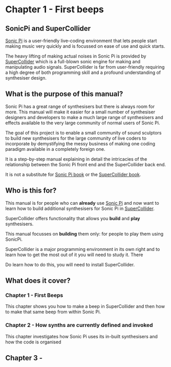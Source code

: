 # Chapter 1 - First beeps

## SonicPi and SuperCollider

[Sonic Pi](https://sonic-pi.net/) is a user-friendly live-coding environment that lets people start making music very quickly and is focussed on ease of use and quick starts.

The heavy lifting of making actual noises in Sonic Pi is provided by [SuperCollider](https://supercollider.github.io/) which is a full-blown sonic engine for making and manipulating audio signals. SuperCollider is far from user-friendly requiring a high degree of both programming skill and a profound understanding of synthesiser design.

## What is the purpose of this manual?

Sonic Pi has a great range of synthesisers but there is always room for more. This manual will make it easier for a small number of synthesiser designers and developers to make a much large range of synthesisers and effects available to the very large community of normal users of Sonic Pi.

The goal of this project is to enable a small community of sound sculptors to build new synthesisers for the large community of live coders to incorporate by demystifying the messy business of making one coding paradigm available in a completely foreign one.

It is a step-by-step manual explaining in detail the intricacies of the relationship between the Sonic Pi front end and the SuperCollider back end.

It is not a substitute for [Sonic Pi book](https://www.amazon.co.uk/Code-Music-Sonic-Sam-Aaron/dp/1908256877) or the [SuperCollider book](https://mitpress.mit.edu/9780262232692/the-supercollider-book/).

## Who is this for?

This manual is for people who can **already** use [Sonic Pi](https://sonic-pi.net/) and now want to learn how to build additional synthesisers for Sonic Pi in [SuperCollider](https://supercollider.github.io/).

SuperCollider offers functionality that allows you **build** and **play** synthesisers.

This manual focusses on **building** them only: for people to play them using SonicPi.

SuperCollider is a major programming environment in its own right and to learn how to get the most out of it you will need to study it. There

Do learn how to do this, you will need to install SuperCollider.

## What does it cover?

### Chapter 1 - First Beeps

This chapter shows you how to make a beep in SuperCollider and then how to make that same beep from within Sonic Pi.

### Chapter 2 - How synths are currently defined and invoked

This chapter investigates how Sonic Pi uses its in-built synthesisers and how the code is organised

## Chapter 3 -
